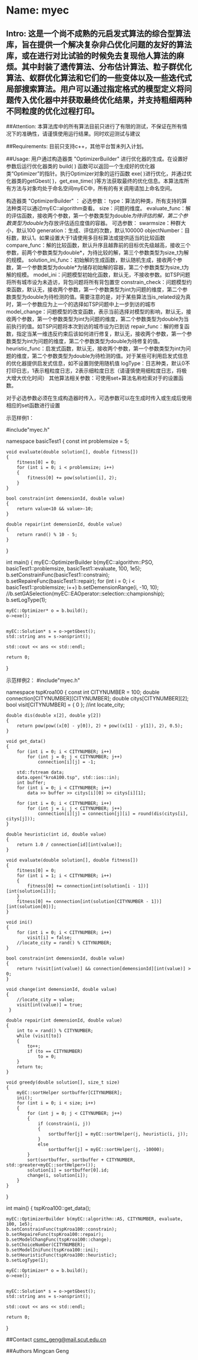 # Name: myec

## Intro: 这是一个尚不成熟的元启发式算法的综合型算法库，旨在提供一个解决复杂非凸优化问题的友好的算法库，或在进行对比试验的时候免去复现他人算法的麻烦。其中封装了遗传算法、分布估计算法、粒子群优化算法、蚁群优化算法和它们的一些变体以及一些迭代式局部搜索算法。用户可以通过指定格式的模型定义将问题传入优化器中并获取最终优化结果，并支持粗细两种不同粒度的优化过程打印。

##Attention: 本算法库中的所有算法目前只进行了有限的测试，不保证在所有情况下的准确性，请谨慎使用运行结果。同时欢迎测试与建议

##Requirements: 目前只支持c++，其他平台暂未列入计划。

##Usage: 用户通过构造器类 "OptimizerBuilder" 进行优化器的生成。在设置好参数后运行优化器类的 build( ) 函数可以返回一个生成好的优化器类“Optimizer”的指针。执行Optimizer对象的运行函数 exe( )进行优化，并通过优化器类的getGbest( )，get_exe_time( )等方法获取最终的优化信息。本算法库所有方法与对象均处于命名空间myEC中，所有的有关调用请加上命名空间。

构造器类 "OptimizerBuilder" ：
必选参数：
type：算法的种类，所有支持的算法种类可以通过myEC::algorithm查看。
size：问题的维度。
evaluate_func：解的评估函数，接收两个参数，第一个参数类型为double*为待评估的解，第二个参数类型为double*为存放评估适应度值的容器。
可选参数：
swarmsize：种群大小，默认100
generation：生成、评估的次数，默认100000
objectNumber：目标数，默认1。如果设置大于1请使用多目标算法或提供适当的比较函数
compare_func：解的比较函数，默认升序且越靠前的目标优先级越高，接收三个参数，前两个参数类型为double*，为待比较的解，第三个参数类型为size_t为解的规模。
solution_ini_func：初始解的生成函数，默认随机生成，接收两个参数，第一个参数类型为double*为储存初始解的容器，第二个参数类型为size_t为解的规模。
model_ini：问题模型初始化函数，默认无，不接收参数。如TSP问题将所有城市设为未造访，背包问题将所有背包置空
constrain_check：问题模型约束函数，默认无，接收两个参数，第一个参数类型为int为问题的维度，第二个参数类型为double为待检测的值。需要注意的是，对于某些算法当is_related设为真时，第一个参数应为上一个的选择如TSP问题中上一步到访的城市
model_change：问题模型的改变函数，表示当前选择对模型的影响，默认无，接收两个参数，第一个参数类型为int为问题的维度，第二个参数类型为double为当前执行的值。如TSP问题将本次到访的城市设为已到访
repair_func：解的修复函数，指定当某一维违反约束后该如何进行修复，默认无，接收两个参数，第一个参数类型为int为问题的维度，第二个参数类型为double为待修复的值。
heuristic_func：启发式函数，默认无，接收两个参数，第一个参数类型为int为问题的维度，第二个参数类型为double为待检测的值。对于某些可利用启发式信息的优化器提供启发式信息，如不设置则使用随机值
logType：日志种类，默认0不打印日志，1表示粗粒度日志，2表示细粒度日志（请谨慎使用细粒度日志，将极大增大优化时间）
其他算法相关参数：可使用set+算法名称检索对于的设置函数。

对于必选参数必须在生成构造器时传入，可选参数可以在生成时传入或生成后使用相应的set函数进行设置

示范样例1：

#include"myec.h"

namespace basicTest1
{
	const int problemsize = 5;

	void evaluate(double solution[], double fitness[])
	{
		fitness[0] = 0;
		for (int i = 0; i < problemsize; i++)
		{
			fitness[0] += pow(solution[i], 2);
		}
	}

	bool constrain(int demensionId, double value)
	{
		return value<10 && value>-10;
	}

	double repair(int demensionId, double value)
	{
		return rand() % 10 - 5;
	}
}

int main()
{
	myEC::OptimizerBuilder b(myEC::algorithm::PSO, basicTest1::problemsize, basicTest1::evaluate, 100, 1e5);
	b.setConstrainFunc(basicTest1::constrain);
	b.setRepaireFunc(basicTest1::repair);
	for (int i = 0; i < basicTest1::problemsize; i++)
		b.setDemensionRange(i, -10, 10);
	//b.setGASelection(myEC::EAOperator::selection::championship);
	b.setLogType(1);

	myEC::Optimizer* o = b.build();
	o->exe();


	myEC::Solution* s = o->getGbest();
	std::string ans = s->ansprint();

	std::cout << ans << std::endl;

	return 0;
}

示范样例2：
#include"myec.h"

namespace tspKroa100 {
	const int CITYNUMBER = 100;
	double connection[CITYNUMBER][CITYNUMBER];
	double citys[CITYNUMBER][2];
	bool visit[CITYNUMBER] = { 0 };
	//int locate_city;

	double dis(double x[2], double y[2])
	{
		return pow(pow((x[0] - y[0]), 2) + pow((x[1] - y[1]), 2), 0.5);
	}

	void get_data()
	{
		for (int i = 0; i < CITYNUMBER; i++)
			for (int j = 0; j < CITYNUMBER; j++)
				connection[i][j] = -1;

		std::fstream data;
		data.open("kroA100.tsp", std::ios::in);
		int buffer;
		for (int i = 0; i < CITYNUMBER; i++)
			data >> buffer >> citys[i][0] >> citys[i][1];

		for (int i = 0; i < CITYNUMBER; i++)
			for (int j = i; j < CITYNUMBER; j++)
				connection[i][j] = connection[j][i] = round(dis(citys[i], citys[j]));
	}

	double heuristic(int id, double value)
	{
		return 1.0 / connection[id][int(value)];
	}

	void evaluate(double solution[], double fitness[])
	{
		fitness[0] = 0;
		for (int i = 1; i < CITYNUMBER; i++)
		{
			fitness[0] += connection[int(solution[i - 1])][int(solution[i])];
		}
		fitness[0] += connection[int(solution[CITYNUMBER - 1])][int(solution[0])];
	}

	void ini()
	{
		for (int i = 0; i < CITYNUMBER; i++)
			visit[i] = false;
		//locate_city = rand() % CITYNUMBER;
	}

	bool constrain(int demensionId, double value)
	{
		return !visit[int(value)] && connection[demensionId][int(value)] > 0;
	}

	void change(int demensionId, double value)
	{
		//locate_city = value;
		visit[int(value)] = true;
	 }

	double repair(int demensionId, double value)
	{
		int to = rand() % CITYNUMBER;
		while (visit[to])
		{
			to++;
			if (to == CITYNUMBER)
				to = 0;
		}
		return to;
	}

	void greedy(double solution[], size_t size)
	{
		myEC::sortHelper sortbuffer[CITYNUMBER];
		ini();
		for (int i = 0; i < size; i++)
		{
			for (int j = 0; j < CITYNUMBER; j++)
			{
				if (constrain(i, j))
				{
					sortbuffer[j] = myEC::sortHelper(j, heuristic(i, j));
				}
				else
					sortbuffer[j] = myEC::sortHelper(j, -10000);
			}
			sort(sortbuffer, sortbuffer + CITYNUMBER, std::greater<myEC::sortHelper>());
			solution[i] = sortbuffer[0].id;
			change(i, solution[i]);
		}
	}
}

int main()
{
	tspKroa100::get_data();

	myEC::OptimizerBuilder b(myEC::algorithm::AS, CITYNUMBER, evaluate, 100, 1e5);
	b.setConstrainFunc(tspKroa100::constrain);
	b.setRepaireFunc(tspKroa100::repair);
	b.setModelChangFunc(tspKroa100::change);
	b.setChoiceNumber(CITYNUMBER);
	b.setModelIniFunc(tspKroa100::ini);
	b.setHeuristicFunc(tspKroa100::heuristic);
	b.setLogType(1);

	myEC::Optimizer* o = b.build();
	o->exe();


	myEC::Solution* s = o->getGbest();
	std::string ans = s->ansprint();

	std::cout << ans << std::endl;

	return 0;
}

##Contact    csmc_geng@mail.scut.edu.cn

##Authors    Mingcan Geng


